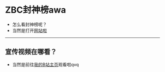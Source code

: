 # ZBC封神榜awa
- 怎么看封神榜呢？
- 当然是打开[网站啦](https://xuezha-w.github.io/ZBC-ban-list/)

-----

## 宣传视频在哪看？
- 当然是前往[我的B站主页](https://space.bilibili.com/700919110)观看啦qvq
